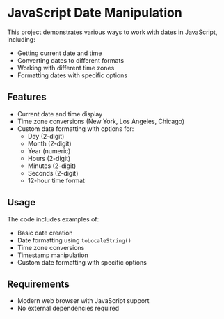  # JavaScript Date Manipulation

This project demonstrates various ways to work with dates in JavaScript, including:
- Getting current date and time
- Converting dates to different formats
- Working with different time zones
- Formatting dates with specific options

## Features

- Current date and time display
- Time zone conversions (New York, Los Angeles, Chicago)
- Custom date formatting with options for:
  - Day (2-digit)
  - Month (2-digit)
  - Year (numeric)
  - Hours (2-digit)
  - Minutes (2-digit)
  - Seconds (2-digit)
  - 12-hour time format

## Usage

The code includes examples of:
- Basic date creation
- Date formatting using `toLocaleString()`
- Time zone conversions
- Timestamp manipulation
- Custom date formatting with specific options

## Requirements

- Modern web browser with JavaScript support
- No external dependencies required